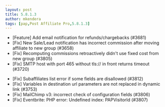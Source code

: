 ```yaml
---
layout: post
title: 5.8.1.3
author: mkendera
tags: [pap,Post Affiliate Pro,5.8.1.3]
---
```


- [Feature] Add email notification for refunds/chargebacks (#3681)
- [Fix] New Sale/Lead notification has incorrect commission after moving affiliate to new group (#3658)
- [Fix] Recomputing commissions retroactively didn't use fixed cost from new group (#3805)
- [Fix] SMTP host with port 465 without tls:// in front returns timeout (#3720)

<!--more-->

- [Fix] Subaffiliates list error if some fields are disallowed (#3812)
- [Fix] Variables in destination url parameters are not replaced in dynamic link (#3753)
- [Fix] MailChimp v3: incorrect check of configuration fields (#3806)
- [Fix] Eventbrite: PHP error: Undefined index: PAPVisitorId (#3807)

